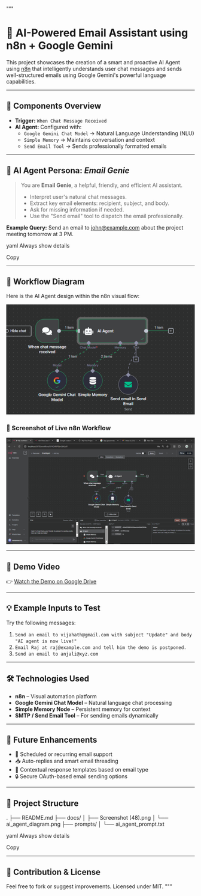  """
# 🤖 AI-Powered Email Assistant using n8n + Google Gemini

This project showcases the creation of a smart and proactive AI Agent using [n8n](https://n8n.io) that intelligently understands user chat messages and sends well-structured emails using Google Gemini's powerful language capabilities.

---

## 🔧 Components Overview

- **Trigger:** `When Chat Message Received`
- **AI Agent:** Configured with:
  - `Google Gemini Chat Model` → Natural Language Understanding (NLU)
  - `Simple Memory` → Maintains conversation and context
  - `Send Email Tool` → Sends professionally formatted emails

---

## 🤖 AI Agent Persona: *Email Genie*

> You are **Email Genie**, a helpful, friendly, and efficient AI assistant.
> - Interpret user's natural chat messages.
> - Extract key email elements: recipient, subject, and body.
> - Ask for missing information if needed.
> - Use the "Send email" tool to dispatch the email professionally.

**Example Query:**
Send an email to john@example.com about the project meeting tomorrow at 3 PM.

yaml
Always show details

Copy

---


## 🧠 Workflow Diagram

Here is the AI Agent design within the n8n visual flow:

![AI Agent Diagram](./docs/ai_agent_diagram.png)

### 📸 Screenshot of Live n8n Workflow

![Workflow Screenshot](./docs/ai_agent_model.png)

---


## 🎥 Demo Video

👉 [Watch the Demo on Google Drive](https://drive.google.com/file/d/1X6ovRPQ0zWgQejIAU-poZjWYPfHoMkb7/view?usp=sharing)


---


## 💡 Example Inputs to Test

Try the following messages:

1. `Send an email to vijahath@gmail.com with subject "Update" and body "AI agent is now live!"`
2. `Email Raj at raj@example.com and tell him the demo is postponed.`
3. `Send an email to anjali@xyz.com`

---


## 🛠️ Technologies Used

- **n8n** – Visual automation platform
- **Google Gemini Chat Model** – Natural language chat processing
- **Simple Memory Node** – Persistent memory for context
- **SMTP / Send Email Tool** – For sending emails dynamically

---


## 🚀 Future Enhancements

- 📅 Scheduled or recurring email support
- 📥 Auto-replies and smart email threading
- 🧠 Contextual response templates based on email type
- 🔒 Secure OAuth-based email sending options

---


## 📂 Project Structure

.
├── README.md
├── docs/
│ ├── Screenshot (48).png
│ └── ai_agent_diagram.png
├── prompts/
│ └── ai_agent_prompt.txt

yaml
Always show details

Copy

---


## 🙌 Contribution & License

Feel free to fork or suggest improvements. Licensed under MIT.
"""
